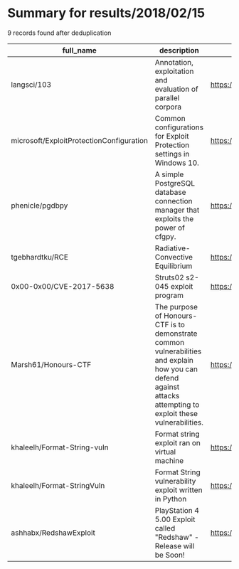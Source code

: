 
# Summary for results/2018/02/15
    
9 records found after deduplication

| full_name | description | html_url | matched_list | matched_count | pushed_at | size | stargazers_count | language | forks_count | vul_ids |
|------------------------------------------|-----------------------------------------------------------------------------------------------------------------------------------------------------------------|-------------------------------------------------------------|----------------------|-----------------|---------------------------|--------|--------------------|------------|---------------|-------------------|
| langsci/103 | Annotation, exploitation and evaluation of parallel corpora | https://github.com/langsci/103 | ['exploit'] | 1 | 2018-02-15 13:24:16+00:00 | 15184 | 0 | TeX | 0 | [] |
| microsoft/ExploitProtectionConfiguration | Common configurations for Exploit Protection settings in Windows 10. | https://github.com/microsoft/ExploitProtectionConfiguration | ['exploit'] | 1 | 2018-02-15 00:18:18+00:00 | 10 | 8 | | 7 | [] |
| phenicle/pgdbpy | A simple PostgreSQL database connection manager that exploits the power of cfgpy. | https://github.com/phenicle/pgdbpy | ['exploit'] | 1 | 2018-02-15 23:05:34+00:00 | 19 | 0 | Python | 0 | [] |
| tgebhardtku/RCE | Radiative-Convective Equilibrium | https://github.com/tgebhardtku/RCE | ['rce'] | 1 | 2018-02-15 14:56:45+00:00 | 10 | 0 | Matlab | 0 | [] |
| 0x00-0x00/CVE-2017-5638 | Struts02 s2-045 exploit program | https://github.com/0x00-0x00/CVE-2017-5638 | ['cve-2', 'exploit'] | 2 | 2018-02-15 17:36:07+00:00 | 1987 | 3 | Go | 2 | ['CVE-2017-5638'] |
| Marsh61/Honours-CTF | The purpose of Honours-CTF is to demonstrate common vulnerabilities and explain how you can defend against attacks attempting to exploit these vulnerabilities. | https://github.com/Marsh61/Honours-CTF | ['exploit'] | 1 | 2018-02-15 20:33:12+00:00 | 5085 | 1 | JavaScript | 0 | [] |
| khaleelh/Format-String-vuln | Format string exploit ran on virtual machine | https://github.com/khaleelh/Format-String-vuln | ['exploit'] | 1 | 2018-02-15 20:42:45+00:00 | 0 | 0 | | 0 | [] |
| khaleelh/Format-StringVuln | Format String vulnerability exploit written in Python | https://github.com/khaleelh/Format-StringVuln | ['exploit'] | 1 | 2018-02-15 20:48:43+00:00 | 2 | 0 | Python | 0 | [] |
| ashhabx/RedshawExploit | PlayStation 4 5.00 Exploit called "Redshaw" - Release will be Soon! | https://github.com/ashhabx/RedshawExploit | ['exploit'] | 1 | 2018-02-15 23:19:16+00:00 | 0 | 0 | | 0 | [] |

